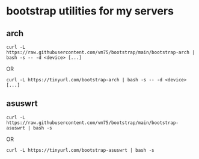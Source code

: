 # bootstrap utilities for my servers

## arch
```curl -L https://raw.githubusercontent.com/vm75/bootstrap/main/bootstrap-arch | bash -s -- -d <device> [...]```

OR

```curl -L https://tinyurl.com/bootstrap-arch | bash -s -- -d <device> [...]```

## asuswrt
```curl -L https://raw.githubusercontent.com/vm75/bootstrap/main/bootstrap-asuswrt | bash -s```

OR

```curl -L https://tinyurl.com/bootstrap-asuswrt | bash -s```
